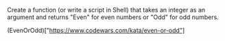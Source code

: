Create a function (or write a script in Shell) that takes an integer as an argument and returns "Even" for even numbers or "Odd" for odd numbers.

(EvenOrOdd)["https://www.codewars.com/kata/even-or-odd"]

